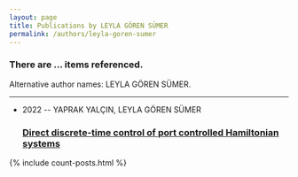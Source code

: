 ```yaml
---
layout: page
title: Publications by LEYLA GÖREN SÜMER
permalink: /authors/leyla-goren-sumer
---
```


<h3 id="number-posts">There are ... items referenced.</h3>
<p id='info-authors'>Alternative author names: LEYLA GÖREN SÜMER.</p>
<hr />
<ul class="post-list">
<li><span class='post-meta'>2022 -- YAPRAK YALÇIN, LEYLA GÖREN SÜMER</span><h3><a class='post-link' href="{{ site.baseurl }}/direct-discrete-time-control-of-port-controlled-hamiltonian-systems">Direct discrete-time control of port controlled Hamiltonian systems</a></h3></li>

</ul>
{% include count-posts.html %}
